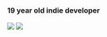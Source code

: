 ### 19 year old indie developer

<a><img align = "center" src = "https://github-readme-stats.vercel.app/api?username=69ShadesOfPeanut&count_private=true&show_icons=true&theme=radical"></a>
<a><img align = "center" src = "https://github-readme-stats.vercel.app/api/top-langs/?username=69ShadesOfPeanut&count_private=false&layout=compact&show_icons=true&theme=radical"></a>
